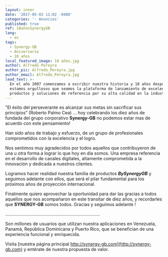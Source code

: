 ```yaml
---
layout: inner
date: '2017-05-03 11:02 -0400'
categories: '- Anuncios'
published: true
ref: 10añosSynergyGB
lang:
  - es
tags:
  - Synergy-GB
  - Aniversario
  - 10 años
local_featured_image: 10 años.jpg
author: Alfredo Pereyra
author_pic: Alfredo_Pereyra.jpg
author_email: Alfredo_Pereyra.jpg
lead_text: >-
  En el año 2007 comenzamos a escribir nuestra historia y 10 años después
  estamos orgullosos que seamos la plataforma de lanzamiento de excelentes
  productos y soluciones de referencia por su alta calidad en la industria.
---
```

"El éxito del perseverante es alcanzar sus metas sin sacrificar sus principios” (Roberto Palmo Cea) ... hoy celebrando los diez años de fundada del grupo corporativo **Synergy-GB** no podemos estar mas de acuerdo con este pensamiento!

Han sido años de trabajo y esfuerzo, de un grupo de profesionales comprometidos con la excelencia y el logro.

Nos sentimos muy agradecidos por todos aquellos que contribuyeron de una u otra forma a lograr lo que hoy en día somos. Una empresa referencia en el desarrollo de canales digitales, altamente comprometida a la innovación y dedicada a nuestros clientes.

Logramos hacer realidad nuestra familia de productos **_BySynergyGB_** y seguimos adelante con ellos, que será el pilar fundamental para los próximos años de proyección internacional.

Finalmente quiero aprovechar la oportunidad para dar las gracias a todos aquellos que nos acompañaron en este transitar de diez años, y recordarles que **SYNERGY-GB** somos todos. Gracias y seguimos adelante ! 

………………………………………………………………… 

Son millones de usuarios que utilizan nuestra aplicaciones en Venezuela, Panamá, República Dominicana y Puerto Rico, que se benefician de una experiencia funcional y enriquecida. 

Visita [nuestra página principal http://synergy-gb.com](http://synergy-gb.com) y entérate de nuestra propuesta de valor.
